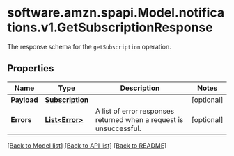 # software.amzn.spapi.Model.notifications.v1.GetSubscriptionResponse
The response schema for the `getSubscription` operation.

## Properties

Name | Type | Description | Notes
------------ | ------------- | ------------- | -------------
**Payload** | [**Subscription**](Subscription.md) |  | [optional] 
**Errors** | [**List&lt;Error&gt;**](Error.md) | A list of error responses returned when a request is unsuccessful. | [optional] 

[[Back to Model list]](../README.md#documentation-for-models) [[Back to API list]](../README.md#documentation-for-api-endpoints) [[Back to README]](../README.md)

